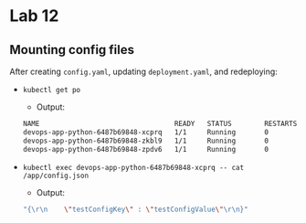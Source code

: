 # Lab 12

## Mounting config files

After creating `config.yaml`, updating `deployment.yaml`, and redeploying:

- `kubectl get po`
  - Output:

  ```sh
  NAME                                 READY   STATUS        RESTARTS   AGE
  devops-app-python-6487b69848-xcprq   1/1     Running       0          4s
  devops-app-python-6487b69848-zkbl9   1/1     Running       0          4s
  devops-app-python-6487b69848-zpdv6   1/1     Running       0          4s
  ```

- `kubectl exec devops-app-python-6487b69848-xcprq -- cat /app/config.json`
  - Output:

  ```sh
  "{\r\n    \"testConfigKey\" : \"testConfigValue\"\r\n}"
  ```
